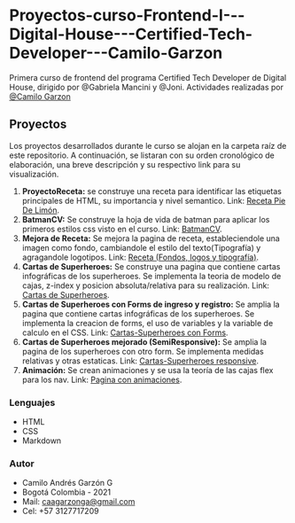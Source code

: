 # Proyectos-curso-Frontend-I---Digital-House---Certified-Tech-Developer---Camilo-Garzon
Primera curso de frontend del programa Certified Tech Developer de Digital House, dirigido por @Gabriela Mancini y @Joni. Actividades realizadas por [@Camilo Garzon](https://github.com/CamAGarzonG)

## Proyectos

Los proyectos desarrollados durante le curso se alojan en la carpeta raíz de este repositorio. A continuación, se listaran con su orden cronológico de elaboración, una breve descripción y su respectivo link para su visualización.

1. **ProyectoReceta:** se construye una receta para identificar las etiquetas principales de HTML, su importancia y nivel semantico. Link: [Receta Pie De Limón](https://camagarzong.github.io/Proyectos-curso-Frontend-I---Digital-House---Certified-Tech-Developer---Camilo-Garzon/01.Receta/).
2. **BatmanCV:** Se construye la hoja de vida de batman para aplicar los primeros estilos css visto en el curso. Link: [BatmanCV](https://camagarzong.github.io/Proyectos-curso-Frontend-I---Digital-House---Certified-Tech-Developer---Camilo-Garzon/02.CVBatman/).
3. **Mejora de Receta:** Se mejora la pagina de receta, estableciendole una imagen como fondo, cambiandole el estilo del texto(Tipografía) y agragandole logotipos. Link: [Receta (Fondos, logos y tipografía)](https://camagarzong.github.io/Proyectos-curso-Frontend-I---Digital-House---Certified-Tech-Developer---Camilo-Garzon/03.FondosYLogos/).
4. **Cartas de Superheroes:** Se construye una pagina que contiene cartas infográficas de los superheroes. Se implementa la teoria de modelo de cajas, z-index y posicion absoluta/relativa para su realización. Link: [Cartas de Superheroes](https://camagarzong.github.io/Proyectos-curso-Frontend-I---Digital-House---Certified-Tech-Developer---Camilo-Garzon/04.CartasSuperheroes/).
5. **Cartas de Superheroes con Forms de ingreso y registro:** Se amplia la pagina que contiene cartas infográficas de los superheroes. Se implementa la creacion de forms, el uso de variables y la variable de calculo en el CSS. Link: [Cartas-Superheroes con Forms](https://camagarzong.github.io/Proyectos-curso-Frontend-I---Digital-House---Certified-Tech-Developer---Camilo-Garzon/05.CartasSuperConForms/).
6. **Cartas de Superheroes mejorado (SemiResponsive):** Se amplia la pagina de los superheroes con otro form. Se implementa medidas relativas y otras estaticas. Link: [Cartas-Superheroes responsive](https://camagarzong.github.io/Proyectos-curso-Frontend-I---Digital-House---Certified-Tech-Developer---Camilo-Garzon/06.CartasSuperConForms(semi-responsive)/).
7. **Animación:** Se crean animaciones y se usa la teoría de las cajas flex para los nav. Link: [Pagina con animaciones](https://camagarzong.github.io/Proyectos-curso-Frontend-I---Digital-House---Certified-Tech-Developer---Camilo-Garzon/07.Animacion/).



### Lenguajes

- HTML
- CSS
- Markdown

### Autor

- Camilo Andrés Garzón G 
- Bogotá Colombia - 2021
- Mail: caagarzonga@gmail.com
- Cel: +57 3127717209
